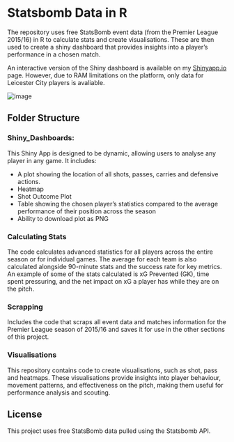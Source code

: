 # Statsbomb Data in R
The repository uses free StatsBomb event data (from the Premier League 2015/16) in R to calculate stats and create visualisations. These are then used to create a shiny dashboard that provides insights into a player’s performance in a chosen match.

An interactive version of the Shiny dashboard is available on my [Shinyapp.io](https://max-bosher.shinyapps.io/performance_dashboard/) page. However, due to RAM limitations on the platform, only data for Leicester City players is avaliable.

![image](https://github.com/user-attachments/assets/c2830589-bb91-45e4-a4a4-2783a23f9123)


## Folder Structure
### Shiny_Dashboards:

This Shiny App is designed to be dynamic, allowing users to analyse any player in any game. It includes:

 - A plot showing the location of all shots, passes, carries and defensive actions.
 - Heatmap
 - Shot Outcome Plot
 - Table showing the chosen player’s statistics compared to the average performance of their position across the season
 - Ability to download plot as PNG

### Calculating Stats

The code calculates advanced statistics for all players across the entire season or for individual games. The average for each team is also calculated alongside 90-minute stats and the success rate for key metrics. An example of some of the stats calculated is xG Prevented (GK), time spent pressuring, and the net impact on xG a player has while they are on the pitch.

### Scrapping

Includes the code that scraps all event data and matches information for the Premier League season of 2015/16 and saves it for use in the other sections of this project.

### Visualisations

This repository contains code to create visualisations, such as shot, pass and heatmaps. These visualisations provide insights into player behaviour, movement patterns, and effectiveness on the pitch, making them useful for performance analysis and scouting.

## License
This project uses free StatsBomb data pulled using the Statsbomb API.

